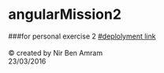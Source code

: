 # angularMission2
###for personal exercise 2 
<a href="http://angularsupercars.azurewebsites.net/#/Koenigsegg">
#deplolyment link
</a> <br><br>
© created by Nir Ben Amram <br>
23/03/2016
